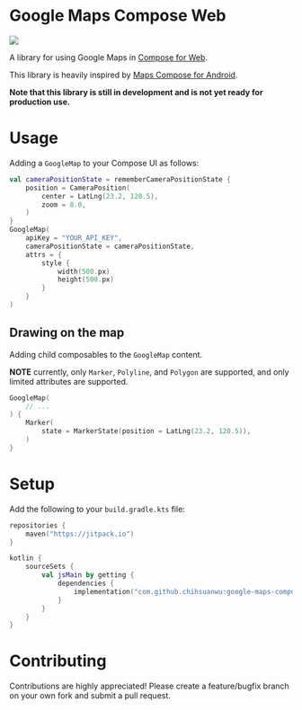 # Google Maps Compose Web

[![](https://jitpack.io/v/chihsuanwu/google-maps-compose-web.svg)](https://jitpack.io/#chihsuanwu/google-maps-compose-web)

A library for using Google Maps in [Compose for Web](https://github.com/JetBrains/compose-jb).

This library is heavily inspired by [Maps Compose for Android](https://github.com/googlemaps/android-maps-compose).

**Note that this library is still in development and is not yet ready for production use.**

# Usage

Adding a `GoogleMap` to your Compose UI as follows:

```kotlin
val cameraPositionState = rememberCameraPositionState {
    position = CameraPosition(
        center = LatLng(23.2, 120.5),
        zoom = 8.0,
    )
}
GoogleMap(
    apiKey = "YOUR_API_KEY",
    cameraPositionState = cameraPositionState,
    attrs = {
        style {
            width(500.px)
            height(500.px)
        }
    }
)
```

## Drawing on the map

Adding child composables to the `GoogleMap` content.

**NOTE** currently, only `Marker`, `Polyline`, and `Polygon` are supported, and only limited attributes are supported.

```kotlin
GoogleMap(
    // ...
) {
    Marker(
        state = MarkerState(position = LatLng(23.2, 120.5)),
    )
}
```

# Setup

Add the following to your `build.gradle.kts` file:

```kotlin
repositories {
    maven("https://jitpack.io")
}

kotlin {
    sourceSets {
        val jsMain by getting {
            dependencies {
                implementation("com.github.chihsuanwu:google-maps-compose-web:<version>")
            }
        }
    }
}
```

# Contributing

Contributions are highly appreciated! Please create a feature/bugfix branch on 
your own fork and submit a pull request.